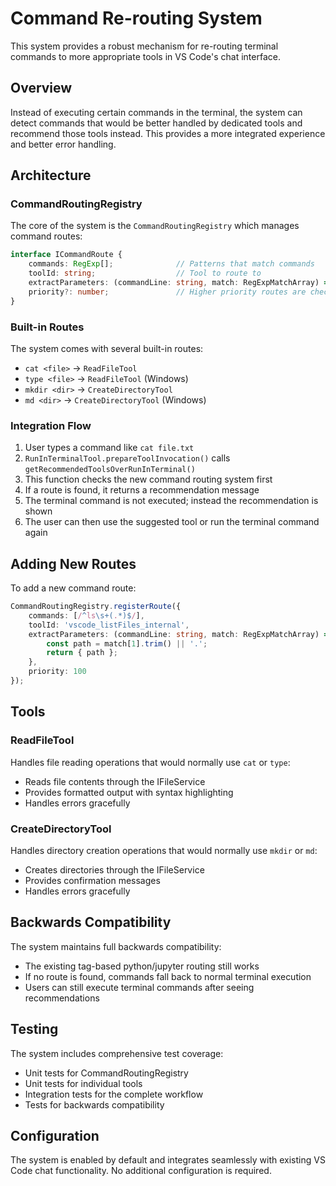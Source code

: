 # Command Re-routing System

This system provides a robust mechanism for re-routing terminal commands to more appropriate tools in VS Code's chat interface.

## Overview

Instead of executing certain commands in the terminal, the system can detect commands that would be better handled by dedicated tools and recommend those tools instead. This provides a more integrated experience and better error handling.

## Architecture

### CommandRoutingRegistry

The core of the system is the `CommandRoutingRegistry` which manages command routes:

```typescript
interface ICommandRoute {
    commands: RegExp[];              // Patterns that match commands
    toolId: string;                  // Tool to route to
    extractParameters: (commandLine: string, match: RegExpMatchArray) => any;
    priority?: number;               // Higher priority routes are checked first
}
```

### Built-in Routes

The system comes with several built-in routes:

- `cat <file>` → `ReadFileTool`
- `type <file>` → `ReadFileTool` (Windows)
- `mkdir <dir>` → `CreateDirectoryTool`
- `md <dir>` → `CreateDirectoryTool` (Windows)

### Integration Flow

1. User types a command like `cat file.txt`
2. `RunInTerminalTool.prepareToolInvocation()` calls `getRecommendedToolsOverRunInTerminal()`
3. This function checks the new command routing system first
4. If a route is found, it returns a recommendation message
5. The terminal command is not executed; instead the recommendation is shown
6. The user can then use the suggested tool or run the terminal command again

## Adding New Routes

To add a new command route:

```typescript
CommandRoutingRegistry.registerRoute({
    commands: [/^ls\s+(.*)$/],
    toolId: 'vscode_listFiles_internal',
    extractParameters: (commandLine: string, match: RegExpMatchArray) => {
        const path = match[1].trim() || '.';
        return { path };
    },
    priority: 100
});
```

## Tools

### ReadFileTool

Handles file reading operations that would normally use `cat` or `type`:

- Reads file contents through the IFileService
- Provides formatted output with syntax highlighting
- Handles errors gracefully

### CreateDirectoryTool

Handles directory creation operations that would normally use `mkdir` or `md`:

- Creates directories through the IFileService
- Provides confirmation messages
- Handles errors gracefully

## Backwards Compatibility

The system maintains full backwards compatibility:

- The existing tag-based python/jupyter routing still works
- If no route is found, commands fall back to normal terminal execution
- Users can still execute terminal commands after seeing recommendations

## Testing

The system includes comprehensive test coverage:

- Unit tests for CommandRoutingRegistry
- Unit tests for individual tools
- Integration tests for the complete workflow
- Tests for backwards compatibility

## Configuration

The system is enabled by default and integrates seamlessly with existing VS Code chat functionality. No additional configuration is required.